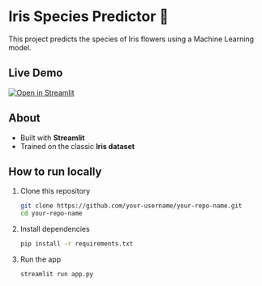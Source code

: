 # Iris Species Predictor 🌸

This project predicts the species of Iris flowers using a Machine Learning model.

## Live Demo
[![Open in Streamlit](https://static.streamlit.io/badges/streamlit_badge_black_white.svg)](https://iris-species-predictor-lcd8t8zp2t2fjn9g5vfcja.streamlit.app/)

## About
- Built with **Streamlit** 
- Trained on the classic **Iris dataset**

## How to run locally
1. Clone this repository  
   ```bash
   git clone https://github.com/your-username/your-repo-name.git
   cd your-repo-name

2. Install dependencies

   ```bash
   pip install -r requirements.txt
   ```

3. Run the app

   ```bash
   streamlit run app.py
   ```


